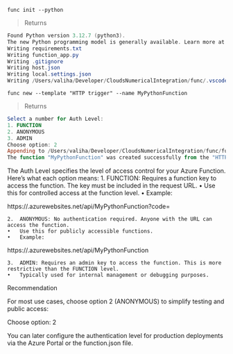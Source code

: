 

```
func init --python                           
```
> Returns
```powershell
Found Python version 3.12.7 (python3).
The new Python programming model is generally available. Learn more at https://aka.ms/pythonprogrammingmodel
Writing requirements.txt
Writing function_app.py
Writing .gitignore
Writing host.json
Writing local.settings.json
Writing /Users/valiha/Developer/CloudsNumericalIntegration/func/.vscode/extensions.json
```


```
func new --template "HTTP trigger" --name MyPythonFunction
```
> Returns
```powershell
Select a number for Auth Level:
1. FUNCTION
2. ANONYMOUS
3. ADMIN
Choose option: 2
Appending to /Users/valiha/Developer/CloudsNumericalIntegration/func/function_app.py
The function "MyPythonFunction" was created successfully from the "HTTP trigger" template.
```

The Auth Level specifies the level of access control for your Azure Function. Here’s what each option means:
	1.	FUNCTION: Requires a function key to access the function. The key must be included in the request URL.
	•	Use this for controlled access at the function level.
	•	Example:

https://<function-app-name>.azurewebsites.net/api/MyPythonFunction?code=<function-key>


	2.	ANONYMOUS: No authentication required. Anyone with the URL can access the function.
	•	Use this for publicly accessible functions.
	•	Example:

https://<function-app-name>.azurewebsites.net/api/MyPythonFunction


	3.	ADMIN: Requires an admin key to access the function. This is more restrictive than the FUNCTION level.
	•	Typically used for internal management or debugging purposes.

Recommendation

For most use cases, choose option 2 (ANONYMOUS) to simplify testing and public access:

Choose option: 2

You can later configure the authentication level for production deployments via the Azure Portal or the function.json file.
```




